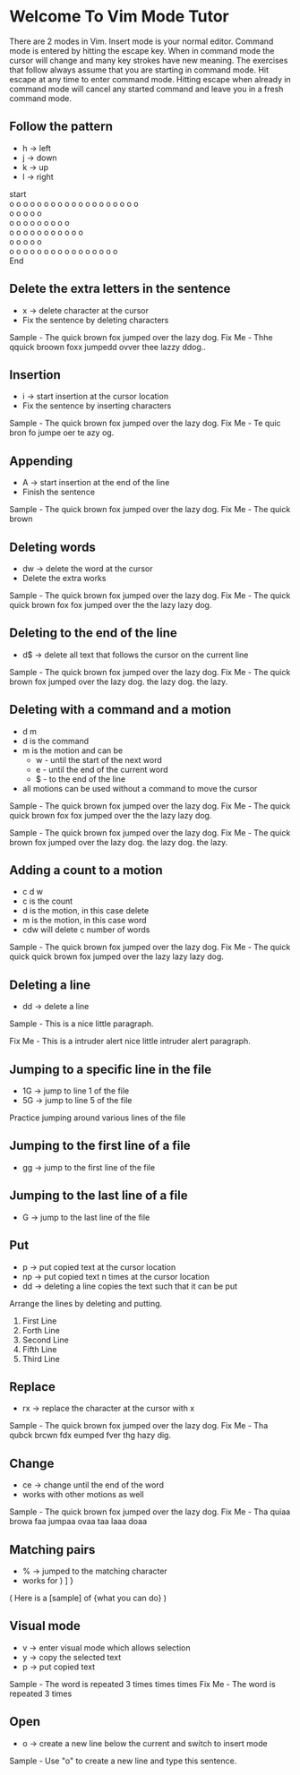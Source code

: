 # Welcome To Vim Mode Tutor
There are 2 modes in Vim.  Insert mode is your normal editor.  Command mode is
entered by hitting the escape key.  When in command mode the cursor will change
and many key strokes have new meaning.  The exercises that follow always assume
that you are starting in command mode.  Hit escape at any time to enter command
mode.  Hitting escape when already in command mode will cancel any started 
command and leave you in a fresh command mode.

## Follow the pattern
* h -> left
* j -> down
* k -> up
* l -> right

start                                                  
  o     o o o o o o o o o           o o o o o o o o o  
  o     o               o           o               o  
  o     o o o o o       o           o               o  
  o             o       o           o   o o o o o o o  
  o             o       o           o   o              
  o o o o o o o o       o o o o o o o   o              
                                       End

## Delete the extra letters in the sentence
* x -> delete character at the cursor
* Fix the sentence by deleting characters

Sample - The quick brown fox jumped over the lazy dog.
Fix Me - Thhe qquick broown foxx jumpedd ovver thee lazzy ddog..

## Insertion
* i -> start insertion at the cursor location
* Fix the sentence by inserting characters

Sample - The quick brown fox jumped over the lazy dog.
Fix Me - Te quic bron fo jumpe oer te azy og.

## Appending
* A -> start insertion at the end of the line
* Finish the sentence

Sample - The quick brown fox jumped over the lazy dog.
Fix Me - The quick brown

## Deleting words
* dw -> delete the word at the cursor
* Delete the extra works

Sample - The quick brown fox jumped over the lazy dog.
Fix Me - The quick quick brown fox fox jumped over the the lazy lazy dog.

## Deleting to the end of the line
* d$ -> delete all text that follows the cursor on the current line

Sample - The quick brown fox jumped over the lazy dog.
Fix Me - The quick brown fox jumped over the lazy dog. the lazy dog. the lazy.

## Deleting with a command and a motion
* d m
* d is the command
* m is the motion and can be
  * w - until the start of the next word
  * e - until the end of the current word
  * $ - to the end of the line
* all motions can be used without a command to move the cursor

Sample - The quick brown fox jumped over the lazy dog.
Fix Me - The quick quick brown fox fox jumped over the the lazy lazy dog.

Sample - The quick brown fox jumped over the lazy dog.
Fix Me - The quick brown fox jumped over the lazy dog. the lazy dog. the lazy.

## Adding a count to a motion
* c d w
* c is the count
* d is the motion, in this case delete
* m is the motion, in this case word
* cdw will delete c number of words

Sample - The quick brown fox jumped over the lazy dog.
Fix Me - The quick quick quick brown fox jumped over the lazy lazy lazy dog.

## Deleting a line
* dd -> delete a line

Sample - This is a 
         nice little
         paragraph.

Fix Me - This is a
         intruder alert
         nice little
         intruder alert
         paragraph.

## Jumping to a specific line in the file
* 1G -> jump to line 1 of the file
* 5G -> jump to line 5 of the file

Practice jumping around various lines of the file

## Jumping to the first line of a file
* gg -> jump to the first line of the file

## Jumping to the last line of a file
* G -> jump to the last line of the file 

## Put
* p -> put copied text at the cursor location
* np -> put copied text n times at the cursor location
* dd -> deleting a line copies the text such that it can be put

Arrange the lines by deleting and putting.

1) First Line
4) Forth Line
2) Second Line
5) Fifth Line
3) Third Line

## Replace
* rx -> replace the character at the cursor with x

Sample - The quick brown fox jumped over the lazy dog.
Fix Me - Tha qubck brcwn fdx eumped fver thg hazy dig.

## Change
* ce -> change until the end of the word
* works with other motions as well

Sample - The quick brown fox jumped over the lazy dog.
Fix Me - Tha quiaa browa faa jumpaa ovaa taa laaa doaa

## Matching pairs
* % -> jumped to the matching character
* works for ) ] }

( Here is a [sample] of {what you can do} )

## Visual mode
* v -> enter visual mode which allows selection
* y -> copy the selected text
* p -> put copied text

Sample - The word is repeated 3 times times times
Fix Me - The word is repeated 3 times

## Open
* o -> create a new line below the current and switch to insert mode

Sample - Use "o" to create a new line and type this sentence.